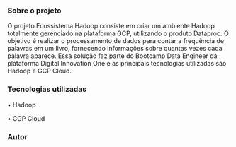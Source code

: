 
### Sobre o projeto

O projeto Ecossistema Hadoop consiste em criar um ambiente Hadoop totalmente gerenciado na plataforma GCP, utilizando o produto Dataproc. O objetivo é realizar o processamento de dados para contar a frequência de palavras em um livro, fornecendo informações sobre quantas vezes cada palavra aparece. Essa solução faz parte do Bootcamp Data Engineer da plataforma Digital Innovation One e as principais tecnologias utilizadas são Hadoop e GCP Cloud.

### Tecnologias utilizadas

•	Hadoop

•	CGP Cloud

### Autor


